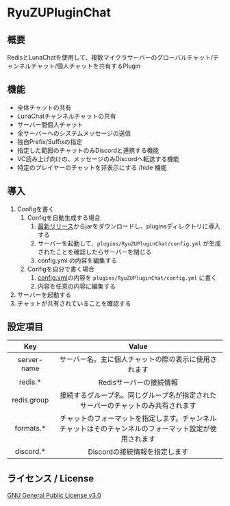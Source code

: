 # RyuZUPluginChat
## 概要
RedisとLunaChatを使用して、複数マイクラサーバーのグローバルチャット/チャンネルチャット/個人チャットを共有するPlugin

## 機能
* 全体チャットの共有
* LunaChatチャンネルチャットの共有
* サーバー間個人チャット
* 全サーバーへのシステムメッセージの送信
* 独自Prefix/Suffixの指定
* 指定した範囲のチャットのみDiscordと連携する機能
* VC読み上げ向けの、メッセージのみDiscordへ転送する機能
* 特定のプレイヤーのチャットを非表示にする /hide 機能

## 導入
1. Configを書く
    1. Configを自動生成する場合
        1. [最新リリース](https://github.com/AzisabaNetwork/RyuZUPluginChat/releases/latest)からjarをダウンロードし、pluginsディレクトリに導入する
        2. サーバーを起動して、`plugins/RyuZUPluginChat/config.yml` が生成されたことを確認したらサーバーを閉じる
        3. config.yml の内容を編集する
    2. Configを自分で書く場合
        1. [config.yml](https://github.com/AzisabaNetwork/RyuZUPluginChat/blob/main/src/main/resources/config.yml)の内容を `plugins/RyuZUPluginChat/config.yml` に書く
        2. 内容を任意の内容に編集する
2. サーバーを起動する
3. チャットが共有されていることを確認する

## 設定項目
|  Key  |  Value  |
|:---:|:---:|
|server-name|サーバー名。主に個人チャットの際の表示に使用されます|
|redis.*|Redisサーバーの接続情報|
|redis.group|接続するグループ名。同じグループ名が指定されたサーバーのチャットのみ共有されます|
|formats.*|チャットのフォーマットを指定します。チャンネルチャットはそのチャンネルのフォーマット設定が使用されます|
|discord.*|Discordの接続情報を指定します|

## ライセンス / License
[GNU General Public License v3.0](LICENSE)
